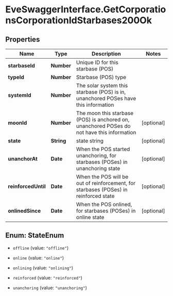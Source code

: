 # EveSwaggerInterface.GetCorporationsCorporationIdStarbases200Ok

## Properties
Name | Type | Description | Notes
------------ | ------------- | ------------- | -------------
**starbaseId** | **Number** | Unique ID for this starbase (POS) | 
**typeId** | **Number** | Starbase (POS) type | 
**systemId** | **Number** | The solar system this starbase (POS) is in, unanchored POSes have this information | 
**moonId** | **Number** | The moon this starbase (POS) is anchored on, unanchored POSes do not have this information | [optional] 
**state** | **String** | state string | [optional] 
**unanchorAt** | **Date** | When the POS started unanchoring, for starbases (POSes) in unanchoring state | [optional] 
**reinforcedUntil** | **Date** | When the POS will be out of reinforcement, for starbases (POSes) in reinforced state | [optional] 
**onlinedSince** | **Date** | When the POS onlined, for starbases (POSes) in online state | [optional] 


<a name="StateEnum"></a>
## Enum: StateEnum


* `offline` (value: `"offline"`)

* `online` (value: `"online"`)

* `onlining` (value: `"onlining"`)

* `reinforced` (value: `"reinforced"`)

* `unanchoring` (value: `"unanchoring"`)




